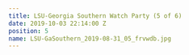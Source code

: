 ```yaml
---
title: LSU-Georgia Southern Watch Party (5 of 6)
date: 2019-10-03 22:14:00 Z
position: 5
name: LSU-GaSouthern_2019-08-31_05_frvwdb.jpg
---
```


